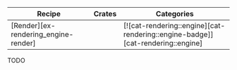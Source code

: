| Recipe | Crates | Categories |
|--------|--------|------------|
| [Render][ex-rendering_engine-render] |  | [![cat-rendering::engine][cat-rendering::engine-badge]][cat-rendering::engine] |

<div class="hidden">
TODO
</div>
